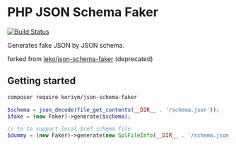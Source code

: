 
# PHP JSON Schema Faker
[![Build Status](https://travis-ci.org/koriym/php-json-schema-faker.svg?branch=master)](https://travis-ci.org/koriym/php-json-schema-faker)

Generates fake JSON by JSON schema.

forked from [leko/json-schema-faker](https://github.com/Leko/php-json-schema-faker) (deprecated)

## Getting started

```bash
composer require koriym/json-schema-faker
```

```php
$schema = json_decode(file_get_contents(__DIR__ . '/schema.json'));
$fake = (new Faker)->generate($schema);
```

```php
// to to support local $ref schema file
$dummy = (new Faker)->generate(new SplFileInfo(__DIR__ . '/schema.json'));
```